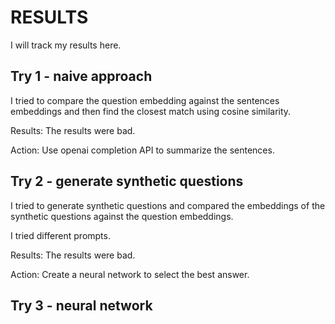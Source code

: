 # RESULTS

I will track my results here.

## Try 1 - naive approach

I tried to compare the question embedding against the sentences embeddings and then find the closest match using cosine similarity.

Results: The results were bad.

Action: Use openai completion API to summarize the sentences.

## Try 2 - generate synthetic questions

I tried to generate synthetic questions and compared the embeddings of the synthetic questions against the question embeddings.

I tried different prompts.

Results: The results were bad.

Action: Create a neural network to select the best answer.

## Try 3 - neural network
